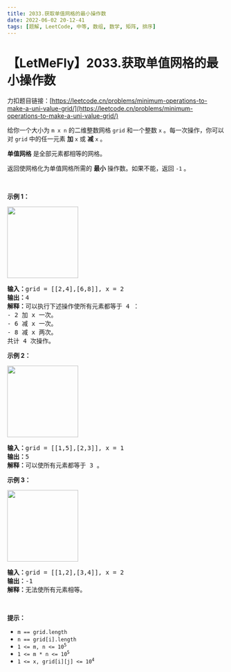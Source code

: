 ```yaml
---
title: 2033.获取单值网格的最小操作数
date: 2022-06-02 20-12-41
tags: [题解, LeetCode, 中等, 数组, 数学, 矩阵, 排序]
---
```


# 【LetMeFly】2033.获取单值网格的最小操作数

力扣题目链接：[https://leetcode.cn/problems/minimum-operations-to-make-a-uni-value-grid/](https://leetcode.cn/problems/minimum-operations-to-make-a-uni-value-grid/)

<p>给你一个大小为&nbsp;<code>m x n</code> 的二维整数网格 <code>grid</code> 和一个整数 <code>x</code> 。每一次操作，你可以对 <code>grid</code> 中的任一元素 <strong>加</strong> <code>x</code> 或 <strong>减</strong> <code>x</code> 。</p>

<p><strong>单值网格</strong> 是全部元素都相等的网格。</p>

<p>返回使网格化为单值网格所需的 <strong>最小</strong> 操作数。如果不能，返回 <code>-1</code> 。</p>

<p>&nbsp;</p>

<p><strong>示例 1：</strong></p>

<p><img alt="" src="https://assets.leetcode.com/uploads/2021/09/21/gridtxt.png" style="width: 164px; height: 165px;" /></p>

<pre>
<strong>输入：</strong>grid = [[2,4],[6,8]], x = 2
<strong>输出：</strong>4
<strong>解释：</strong>可以执行下述操作使所有元素都等于 4 ： 
- 2 加 x 一次。
- 6 减 x 一次。
- 8 减 x 两次。
共计 4 次操作。
</pre>

<p><strong>示例 2：</strong></p>

<p><img alt="" src="https://assets.leetcode.com/uploads/2021/09/21/gridtxt-1.png" style="width: 164px; height: 165px;" /></p>

<pre>
<strong>输入：</strong>grid = [[1,5],[2,3]], x = 1
<strong>输出：</strong>5
<strong>解释：</strong>可以使所有元素都等于 3 。
</pre>

<p><strong>示例 3：</strong></p>

<p><img alt="" src="https://assets.leetcode.com/uploads/2021/09/21/gridtxt-2.png" style="width: 164px; height: 165px;" /></p>

<pre>
<strong>输入：</strong>grid = [[1,2],[3,4]], x = 2
<strong>输出：</strong>-1
<strong>解释：</strong>无法使所有元素相等。
</pre>

<p>&nbsp;</p>

<p><strong>提示：</strong></p>

<ul>
	<li><code>m == grid.length</code></li>
	<li><code>n == grid[i].length</code></li>
	<li><code>1 &lt;= m, n &lt;= 10<sup>5</sup></code></li>
	<li><code>1 &lt;= m * n &lt;= 10<sup>5</sup></code></li>
	<li><code>1 &lt;= x, grid[i][j] &lt;= 10<sup>4</sup></code></li>
</ul>


    